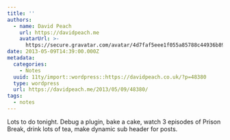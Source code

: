 ```yaml
---
title: ''
authors:
  - name: David Peach
    url: https://davidpeach.me
    avatarUrl: >-
      https://secure.gravatar.com/avatar/4d7faf5eee1f055a85788c44936b8995eaab6dfb004e7854ec747ccb272e91ee?s=96&d=mm&r=g
date: 2013-05-09T14:39:00.000Z
metadata:
  categories:
    - Notes
  uuid: 11ty/import::wordpress::https://davidpeach.co.uk/?p=48380
  type: wordpress
  url: https://davidpeach.me/2013/05/09/48380/
tags:
  - notes
---
```

Lots to do tonight. Debug a plugin, bake a cake, watch 3 episodes of Prison Break, drink lots of tea, make dynamic sub header for posts.